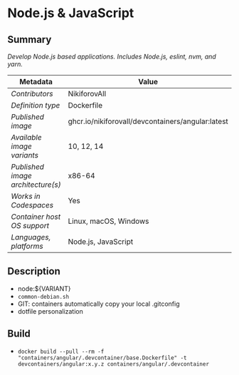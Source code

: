 # Node.js & JavaScript

## Summary

*Develop Node.js based applications. Includes Node.js, eslint, nvm, and yarn.*

| Metadata                          | Value                                             |
| --------------------------------- | ------------------------------------------------- |
| *Contributors*                    | NikiforovAll                                      |
| *Definition type*                 | Dockerfile                                        |
| *Published image*                 | ghcr.io/nikiforovall/devcontainers/angular:latest |
| *Available image variants*        | 10, 12, 14                                        |
| *Published image architecture(s)* | x86-64                                            |
| *Works in Codespaces*             | Yes                                               |
| *Container host OS support*       | Linux, macOS, Windows                             |
| *Languages, platforms*            | Node.js, JavaScript                               |

## Description

* node:${VARIANT}
* `common-debian.sh`
* GIT: containers automatically copy your local .gitconfig
* dotfile personalization

## Build

* `docker build --pull --rm -f "containers/angular/.devcontainer/base.Dockerfile" -t devcontainers/angular:x.y.z containers/angular/.devcontainer`
